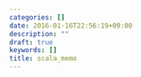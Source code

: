 ```yaml
---
categories: []
date: 2016-01-16T22:56:19+09:00
description: ""
draft: true
keywords: []
title: scala_memo
---
```


